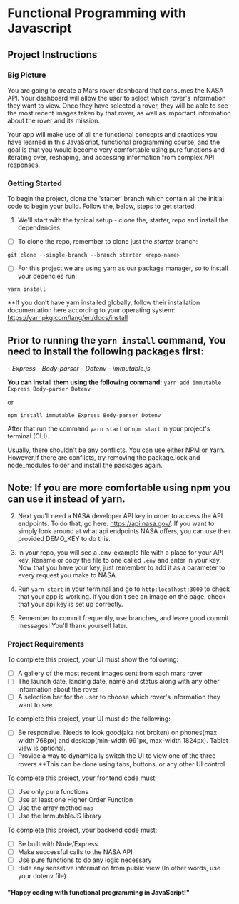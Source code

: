 # Functional Programming with Javascript

## Project Instructions

### Big Picture

You are going to create a Mars rover dashboard that consumes the NASA API. Your dashboard will allow the user to select which rover's information they want to view. Once they have selected a rover, they will be able to see the most recent images taken by that rover, as well as important information about the rover and its mission.

Your app will make use of all the functional concepts and practices you have learned in this JavaScript, functional programming course, and the goal is that you would become very comfortable using pure functions and iterating over, reshaping, and accessing information from complex API responses.

### Getting Started

To begin the project, clone the 'starter' branch which contain all the initial code to begin your build.
Follow the, below, steps to get started:

1. We'll start with the typical setup - clone the, starter, repo and install the dependencies

- [ ] To clone the repo, remember to clone just the _starter_ branch:

`git clone --single-branch --branch starter <repo-name>`

- [ ] For this project we are using yarn as our package manager, so to install your depencies run:

`yarn install`

\*\*If you don’t have yarn installed globally, follow their installation documentation here according to your operating system: https://yarnpkg.com/lang/en/docs/install

## Prior to running the `yarn install` command, You need to install the following packages first:

_- Express_
_- Body-parser_
_- Dotenv_
_- immutable.js_

**You can install them using the following command:**
`yarn add immutable Express Body-parser Dotenv`

or

`npm install immutable Express Body-parser Dotenv`

After that run the command `yarn start` or `npm start` in your project's terminal (CLI).

Usually, there shouldn't be any conflicts. You can use either NPM or Yarn.
However,If there are conflicts, try removing the package.lock and node_modules folder and install the packages again.

## Note: If you are more comfortable using npm you can use it instead of yarn.

2. Next you'll need a NASA developer API key in order to access the API endpoints. To do that, go here: https://api.nasa.gov/. If you want to simply look around at what api endpoints NASA offers, you can use their provided DEMO_KEY to do this.

3. In your repo, you will see a .env-example file with a place for your API key. Rename or copy the file to one called `.env` and enter in your key. Now that you have your key, just remember to add it as a parameter to every request you make to NASA.

4. Run `yarn start` in your terminal and go to `http:localhost:3000` to check that your app is working. If you don't see an image on the page, check that your api key is set up correctly.

5. Remember to commit frequently, use branches, and leave good commit messages! You'll thank yourself later.

### Project Requirements

To complete this project, your UI must show the following:

- [ ] A gallery of the most recent images sent from each mars rover
- [ ] The launch date, landing date, name and status along with any other information about the rover
- [ ] A selection bar for the user to choose which rover's information they want to see

To complete this project, your UI must do the following:

- [ ] Be responsive. Needs to look good(aka not broken) on phones(max width 768px) and desktop(min-width 991px, max-width 1824px). Tablet view is optional.
- [ ] Provide a way to dynamically switch the UI to view one of the three rovers
      \*\*This can be done using tabs, buttons, or any other UI control

To complete this project, your frontend code must:

- [ ] Use only pure functions
- [ ] Use at least one Higher Order Function
- [ ] Use the array method `map`
- [ ] Use the ImmutableJS library

To complete this project, your backend code must:

- [ ] Be built with Node/Express
- [ ] Make successful calls to the NASA API
- [ ] Use pure functions to do any logic necessary
- [ ] Hide any sensetive information from public view (In other words, use your dotenv file)

#### "Happy coding with functional programming in JavaScript!"
